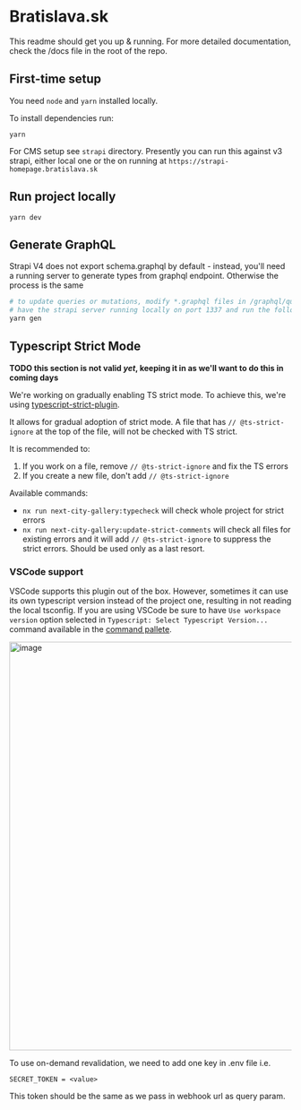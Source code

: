 # Bratislava.sk

This readme should get you up & running. For more detailed documentation, check the /docs file in the root of the repo.

## First-time setup

You need `node` and `yarn` installed locally.

To install dependencies run:

```
yarn
```

For CMS setup see `strapi` directory. Presently you can run this against v3 strapi, either local one or the on running at `https://strapi-homepage.bratislava.sk`

## Run project locally

```
yarn dev
```

## Generate GraphQL

Strapi V4 does not export schema.graphql by default - instead, you'll need a running server to generate types from graphql endpoint. Otherwise the process is the same

```bash
# to update queries or mutations, modify *.graphql files in /graphql/queries directory
# have the strapi server running locally on port 1337 and run the following
yarn gen
```

## Typescript Strict Mode

**TODO this section is not valid _yet_, keeping it in as we'll want to do this in coming days**

We're working on gradually enabling TS strict mode. To achieve this, we're using [typescript-strict-plugin](https://github.com/allegro/typescript-strict-plugin).

It allows for gradual adoption of strict mode. A file that has `// @ts-strict-ignore` at the top of the file, will not be checked with TS strict.

It is recommended to:

1. If you work on a file, remove `// @ts-strict-ignore` and fix the TS errors
2. If you create a new file, don't add `// @ts-strict-ignore`

Available commands:

- `nx run next-city-gallery:typecheck` will check whole project for strict errors
- `nx run next-city-gallery:update-strict-comments` will check all files for existing errors and it will add `// @ts-strict-ignore` to suppress the strict errors. Should be used only as a last resort.

### VSCode support

VSCode supports this plugin out of the box. However, sometimes it can use its own typescript version instead of the project one, resulting in not reading the local tsconfig. If you are using VSCode be sure to have `Use workspace version` option selected in `Typescript: Select Typescript Version...` command available in the [command pallete](https://code.visualstudio.com/docs/getstarted/userinterface#_command-palette).

<img width="729" alt="image" src="https://user-images.githubusercontent.com/35625949/153884371-e0f488d4-05b8-4b88-93d2-1caa7e6081f7.png">

To use on-demand revalidation, we need to add one key in .env file i.e.

```
SECRET_TOKEN = <value>
```

This token should be the same as we pass in webhook url as query param.
